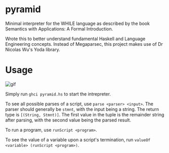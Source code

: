 # pyramid
Minimal interpreter for the WHILE language as described by the book Semantics with Applications: A Formal Introduction.

Wrote this to better understand fundamental Haskell and Language Engineering concepts. Instead of Megaparsec, this project makes use of Dr Nicolas Wu's Yoda library.

# Usage

![gif](https://user-images.githubusercontent.com/6099321/43364508-26a352a8-9313-11e8-9967-85676d31d6b9.gif)

Simply run `ghci pyramid.hs` to start the intrepreter.

To see all possible parses of a script, use `parse <parser> <input>`. The parser should generally be `stmnt`, with the input being a string. The return type is `[(String, Stmnt)]`. The first value in the tuple is the remainder string after parsing, with the second value being the parsed result.

To run a program, use `runScript <program>`.

To see the value of a variable upon a script's termination, run `valueOf <variable> (runScript <program>)`.
